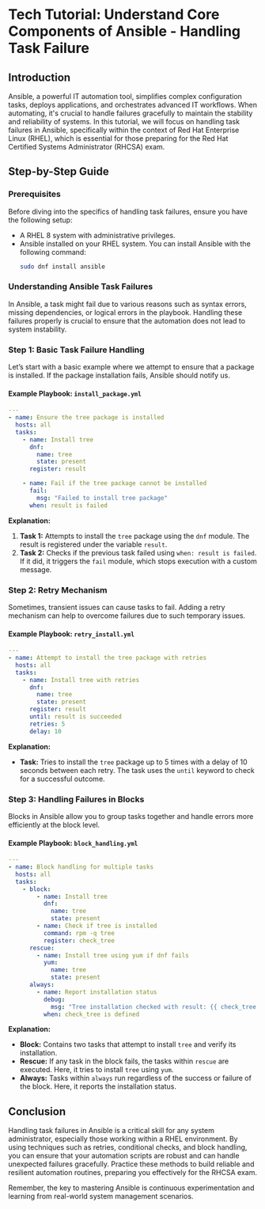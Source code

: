 # Tech Tutorial: Understand Core Components of Ansible - Handling Task Failure

## Introduction

Ansible, a powerful IT automation tool, simplifies complex configuration tasks, deploys applications, and orchestrates advanced IT workflows. When automating, it's crucial to handle failures gracefully to maintain the stability and reliability of systems. In this tutorial, we will focus on handling task failures in Ansible, specifically within the context of Red Hat Enterprise Linux (RHEL), which is essential for those preparing for the Red Hat Certified Systems Administrator (RHCSA) exam.

## Step-by-Step Guide

### Prerequisites

Before diving into the specifics of handling task failures, ensure you have the following setup:
- A RHEL 8 system with administrative privileges.
- Ansible installed on your RHEL system. You can install Ansible with the following command:
  ```bash
  sudo dnf install ansible
  ```

### Understanding Ansible Task Failures

In Ansible, a task might fail due to various reasons such as syntax errors, missing dependencies, or logical errors in the playbook. Handling these failures properly is crucial to ensure that the automation does not lead to system instability.

### Step 1: Basic Task Failure Handling

Let’s start with a basic example where we attempt to ensure that a package is installed. If the package installation fails, Ansible should notify us.

#### Example Playbook: `install_package.yml`

```yaml
---
- name: Ensure the tree package is installed
  hosts: all
  tasks:
    - name: Install tree
      dnf:
        name: tree
        state: present
      register: result

    - name: Fail if the tree package cannot be installed
      fail:
        msg: "Failed to install tree package"
      when: result is failed
```

**Explanation:**
1. **Task 1:** Attempts to install the `tree` package using the `dnf` module. The result is registered under the variable `result`.
2. **Task 2:** Checks if the previous task failed using `when: result is failed`. If it did, it triggers the `fail` module, which stops execution with a custom message.

### Step 2: Retry Mechanism

Sometimes, transient issues can cause tasks to fail. Adding a retry mechanism can help to overcome failures due to such temporary issues.

#### Example Playbook: `retry_install.yml`

```yaml
---
- name: Attempt to install the tree package with retries
  hosts: all
  tasks:
    - name: Install tree with retries
      dnf:
        name: tree
        state: present
      register: result
      until: result is succeeded
      retries: 5
      delay: 10
```

**Explanation:**
- **Task:** Tries to install the `tree` package up to 5 times with a delay of 10 seconds between each retry. The task uses the `until` keyword to check for a successful outcome.

### Step 3: Handling Failures in Blocks

Blocks in Ansible allow you to group tasks together and handle errors more efficiently at the block level.

#### Example Playbook: `block_handling.yml`

```yaml
---
- name: Block handling for multiple tasks
  hosts: all
  tasks:
    - block:
        - name: Install tree
          dnf:
            name: tree
            state: present
        - name: Check if tree is installed
          command: rpm -q tree
          register: check_tree
      rescue:
        - name: Install tree using yum if dnf fails
          yum:
            name: tree
            state: present
      always:
        - name: Report installation status
          debug:
            msg: "Tree installation checked with result: {{ check_tree.stdout }}"
          when: check_tree is defined
```

**Explanation:**
- **Block:** Contains two tasks that attempt to install `tree` and verify its installation.
- **Rescue:** If any task in the block fails, the tasks within `rescue` are executed. Here, it tries to install `tree` using `yum`.
- **Always:** Tasks within `always` run regardless of the success or failure of the block. Here, it reports the installation status.

## Conclusion

Handling task failures in Ansible is a critical skill for any system administrator, especially those working within a RHEL environment. By using techniques such as retries, conditional checks, and block handling, you can ensure that your automation scripts are robust and can handle unexpected failures gracefully. Practice these methods to build reliable and resilient automation routines, preparing you effectively for the RHCSA exam.

Remember, the key to mastering Ansible is continuous experimentation and learning from real-world system management scenarios.